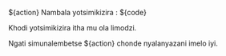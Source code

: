 ${action} Nambala yotsimikizira : ${code}

Khodi yotsimikizira itha mu ola limodzi.

Ngati simunalembetse ${action} chonde nyalanyazani imelo iyi.
